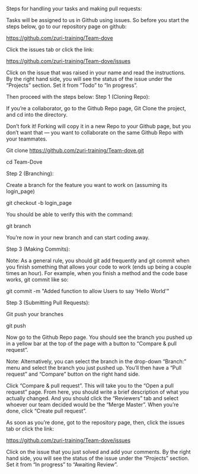 Steps for handling your tasks and making pull requests:

Tasks will be assigned to us in Github using issues. So before you start the steps below, go to our repository page on github: 

https://github.com/zuri-training/Team-dove

Click the issues tab or click the link: 

https://github.com/zuri-training/Team-dove/issues

Click on the issue that was raised in your name and read the instructions. By the right hand side, you will see the status of the issue under the “Projects” section. Set it from “Todo” to “In progress”.


Then proceed with the steps below:
Step 1 (Cloning Repo):

If you’re a collaborator, go to the Github Repo page, Git Clone the project, and cd into the directory. 

Don’t fork it! Forking will copy it in a new Repo to your Github page, but you don’t want that — you want to collaborate on the same Github Repo with your teammates.

Git clone https://github.com/zuri-training/Team-dove.git

cd Team-Dove

Step 2 (Branching):

Create a branch for the feature you want to work on (assuming its login_page)

git checkout -b login_page

You should be able to verify this with the command:

git branch

You’re now in your new branch and can start coding away.

Step 3 (Making Commits):

Note: As a general rule, you should git add frequently and git commit when you finish something that allows your code to work (ends up being a couple times an hour). For example, when you finish a method and the code base works, git commit like so:

git commit -m "Added function to allow Users to say 'Hello World'"

Step 3 (Submitting Pull Requests):

Git push your branches

git push

Now go to the Github Repo page. You should see the branch you pushed up in a yellow bar at the top of the page with a button to “Compare & pull request”.

Note: Alternatively, you can select the branch in the drop-down “Branch:” menu and select the branch you just pushed up. You’ll then have a “Pull request” and “Compare” button on the right hand side.

Click “Compare & pull request”. This will take you to the “Open a pull request” page. From here, you should write a brief description of what you actually changed. And you should click the “Reviewers” tab and select whoever our team decided would be the “Merge Master”. When you’re done, click “Create pull request”.

As soon as you’re done, got to the repository page, then, click the issues tab or click the link: 

https://github.com/zuri-training/Team-dove/issues

Click on the issue that you just solved and add your comments. By the right hand side, you will see the status of the issue under the “Projects” section. Set it from “In progress” to “Awaiting Review”.
